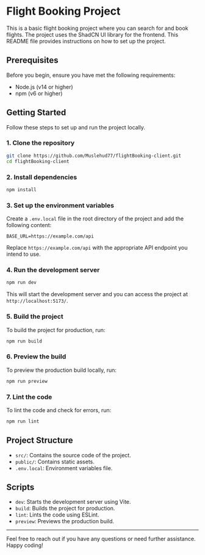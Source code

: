 # Flight Booking Project

This is a basic flight booking project where you can search for and book flights. The project uses the ShadCN UI library for the frontend. This README file provides instructions on how to set up the project.

## Prerequisites

Before you begin, ensure you have met the following requirements:
- Node.js (v14 or higher)
- npm (v6 or higher)

## Getting Started

Follow these steps to set up and run the project locally.

### 1. Clone the repository

```bash
git clone https://github.com/Muslehud77/flightBooking-client.git
cd flightBooking-client
```

### 2. Install dependencies

```bash
npm install
```

### 3. Set up the environment variables

Create a `.env.local` file in the root directory of the project and add the following content:

```
BASE_URL=https://example.com/api
```

Replace `https://example.com/api` with the appropriate API endpoint you intend to use.

### 4. Run the development server

```bash
npm run dev
```

This will start the development server and you can access the project at `http://localhost:5173/`.

### 5. Build the project

To build the project for production, run:

```bash
npm run build
```

### 6. Preview the build

To preview the production build locally, run:

```bash
npm run preview
```

### 7. Lint the code

To lint the code and check for errors, run:

```bash
npm run lint
```

## Project Structure

- `src/`: Contains the source code of the project.
- `public/`: Contains static assets.
- `.env.local`: Environment variables file.

## Scripts

- `dev`: Starts the development server using Vite.
- `build`: Builds the project for production.
- `lint`: Lints the code using ESLint.
- `preview`: Previews the production build.



---

Feel free to reach out if you have any questions or need further assistance. Happy coding!